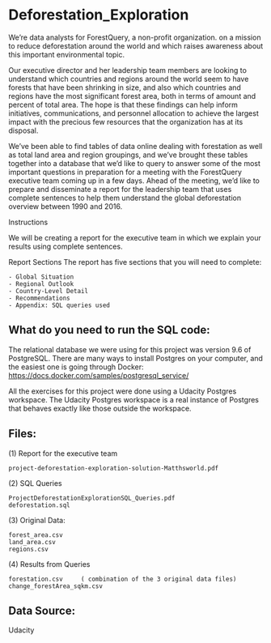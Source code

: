 # Deforestation_Exploration

We’re data analysts for ForestQuery, a non-profit organization. on a mission to reduce deforestation around the world and which raises awareness about this important environmental topic.

Our executive director and her leadership team members are looking to understand which countries and regions around the world seem to have forests that have been shrinking in size, and also which countries and regions have the most significant forest area, both in terms of amount and percent of total area. The hope is that these findings can help inform initiatives, communications, and personnel allocation to achieve the largest impact with the precious few resources that the organization has at its disposal.

We’ve been able to find tables of data online dealing with forestation as well as total land area and region groupings, and we’ve brought these tables together into a database that we’d like to query to answer some of the most important questions in preparation for a meeting with the ForestQuery executive team coming up in a few days. Ahead of the meeting, we’d like to prepare and disseminate a report for the leadership team that uses complete sentences to help them understand the global deforestation overview between 1990 and 2016.

Instructions

We will be creating a report for the executive team in which we explain your results using complete sentences.

Report Sections
The report has five sections that you will need to complete:

    - Global Situation
    - Regional Outlook
    - Country-Level Detail
    - Recommendations
    - Appendix: SQL queries used

## What do you need to run the SQL code:
The relational database we were using for this project was version 9.6 of PostgreSQL. 
There are many ways to install Postgres on your computer, and the easiest one is going through Docker:
https://docs.docker.com/samples/postgresql_service/

All the exercises for this project were done using a Udacity Postgres workspace. 
The Udacity Postgres workspace is a real instance of Postgres that behaves exactly like those outside the workspace.


## Files:

(1) Report for the executive team

    project-deforestation-exploration-solution-Matthsworld.pdf 

(2) SQL Queries 

    ProjectDeforestationExplorationSQL_Queries.pdf
    deforestation.sql
    
(3) Original Data:    

    forest_area.csv
    land_area.csv
    regions.csv
    
(4) Results from Queries 

    forestation.csv     ( combination of the 3 original data files)
    change_forestArea_sqkm.csv  
    
## Data Source:

Udacity
